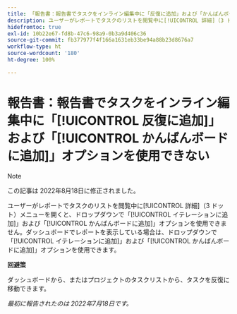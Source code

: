 ```yaml
---
title: 「報告書：報告書でタスクをインライン編集中に「反復に追加」および「かんばんボードに追加」オプションを使用できない」
description: ユーザーがレポートでタスクのリストを閲覧中に[!UICONTROL 詳細]（3 ドット）メニューを開くと、ドロップダウンで「[!UICONTROL イテレーションに追加]」および「[!UICONTROL かんばんボードに追加]」オプションを使用できません。ダッシュボードで報告書を表示している場合は、ドロップダウンで「[!UICONTROL イテレーションに追加]」および「[!UICONTROL かんばんボードに追加]」オプションを使用できます。
hidefromtoc: true
exl-id: 10b22e67-fd8b-47c6-98a9-0b3a9d406c36
source-git-commit: fb377977f4f166a1631eb33be94a88b23d8676a7
workflow-type: ht
source-wordcount: '180'
ht-degree: 100%

---
```



# 報告書：報告書でタスクをインライン編集中に「[!UICONTROL 反復に追加]」および「[!UICONTROL かんばんボードに追加]」オプションを使用できない

>[!NOTE]
>
>この記事は 2022年8月18日に修正されました。

ユーザーがレポートでタスクのリストを閲覧中に[!UICONTROL 詳細]（3 ドット）メニューを開くと、ドロップダウンで「[!UICONTROL イテレーションに追加]」および「[!UICONTROL かんばんボードに追加]」オプションを使用できません。ダッシュボードでレポートを表示している場合は、ドロップダウンで「[!UICONTROL イテレーションに追加]」および「[!UICONTROL かんばんボードに追加]」オプションを使用できます。

**回避策**

ダッシュボードから、またはプロジェクトのタスクリストから、タスクを反復に移動できます。

_最初に報告されたのは 2022年7月18日です。_
